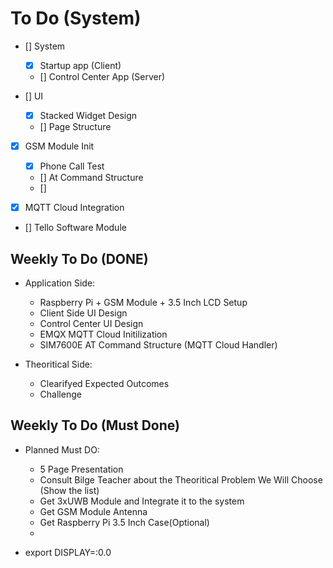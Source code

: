 #  To Do (System)

- [] System
    - [x] Startup app (Client)
    - [] Control Center App (Server)

- [] UI
    - [x] Stacked Widget Design
    - [] Page Structure

- [x] GSM Module Init
    - [x] Phone Call Test
    - [] At Command Structure
    - [] 

- [x] MQTT Cloud Integration

- [] Tello Software Module  


## Weekly To Do (DONE)

- Application Side:
    - Raspberry Pi + GSM Module + 3.5 Inch LCD Setup 
    - Client Side UI Design
    - Control Center UI Design
    - EMQX MQTT Cloud Initilization
    - SIM7600E AT Command Structure (MQTT Cloud Handler)
    
- Theoritical Side:
    - Clearifyed Expected Outcomes
    - Challenge 
    

## Weekly To Do (Must Done)

- Planned Must DO:
    - 5 Page Presentation
    - Consult Bilge Teacher about the Theoritical Problem We Will Choose (Show the list)
    - Get 3xUWB Module and Integrate it to the system
    - Get GSM Module Antenna
    - Get Raspberry Pi 3.5 Inch Case(Optional)
    - 


- export DISPLAY=:0.0